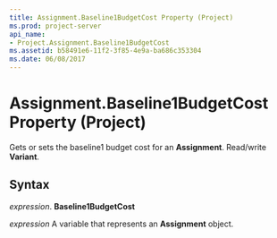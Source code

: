 ```yaml
---
title: Assignment.Baseline1BudgetCost Property (Project)
ms.prod: project-server
api_name:
- Project.Assignment.Baseline1BudgetCost
ms.assetid: b58491e6-11f2-3f85-4e9a-ba686c353304
ms.date: 06/08/2017
---
```



# Assignment.Baseline1BudgetCost Property (Project)

Gets or sets the baseline1 budget cost for an **Assignment**. Read/write **Variant**.


## Syntax

 _expression_. **Baseline1BudgetCost**

 _expression_ A variable that represents an **Assignment** object.


